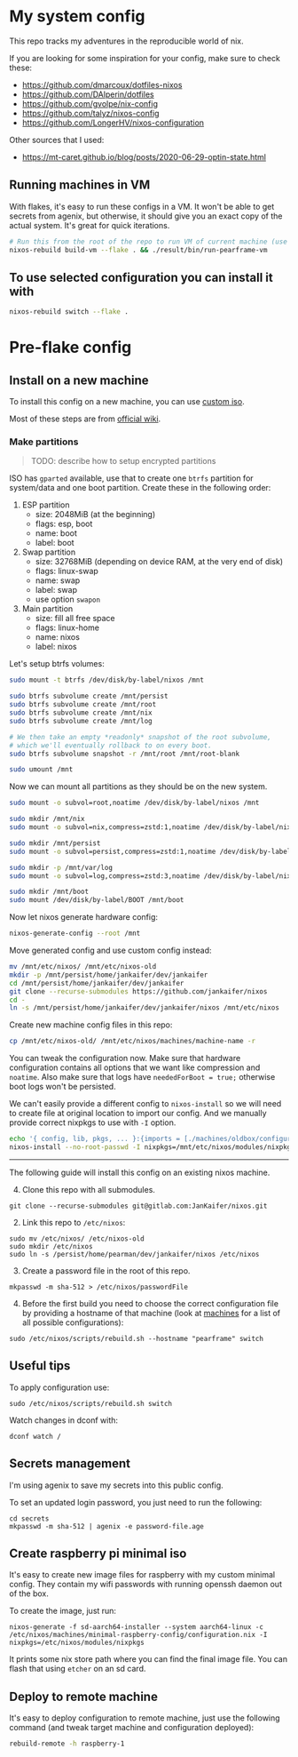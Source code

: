 # My system config

This repo tracks my adventures in the reproducible world of nix.

If you are looking for some inspiration for your config, make sure to check these:

- https://github.com/dmarcoux/dotfiles-nixos
- https://github.com/DAlperin/dotfiles
- https://github.com/gvolpe/nix-config
- https://github.com/talyz/nixos-config
- https://github.com/LongerHV/nixos-configuration

Other sources that I used:

- https://mt-caret.github.io/blog/posts/2020-06-29-optin-state.html

## Running machines in VM

With flakes, it's easy to run these configs in a VM.
It won't be able to get secrets from agenix, but otherwise, it should give you an exact copy of the actual system.
It's great for quick iterations.

```bash
# Run this from the root of the repo to run VM of current machine (use `--flake .#machine-name for different machine`)
nixos-rebuild build-vm --flake . && ./result/bin/run-pearframe-vm
```

## To use selected configuration you can install it with

```bash
nixos-rebuild switch --flake .
```

# Pre-flake config

## Install on a new machine

To install this config on a new machine, you can use [custom iso](./machines/jankaifer-iso/README.md).

Most of these steps are from [official wiki](https://nixos.org/manual/nixos/stable/index.html#sec-installation-manual).

### Make partitions

> TODO: describe how to setup encrypted partitions

ISO has `gparted` available, use that to create one `btrfs` partition for system/data and one boot partition. Create these in the following order:

1. ESP partition
   - size: 2048MiB (at the beginning)
   - flags: esp, boot
   - name: boot
   - label: boot
2. Swap partition
   - size: 32768MiB (depending on device RAM, at the very end of disk)
   - flags: linux-swap
   - name: swap
   - label: swap
   - use option `swapon`
3. Main partition
   - size: fill all free space
   - flags: linux-home
   - name: nixos
   - label: nixos

Let's setup btrfs volumes:

```bash
sudo mount -t btrfs /dev/disk/by-label/nixos /mnt

sudo btrfs subvolume create /mnt/persist
sudo btrfs subvolume create /mnt/root
sudo btrfs subvolume create /mnt/nix
sudo btrfs subvolume create /mnt/log

# We then take an empty *readonly* snapshot of the root subvolume,
# which we'll eventually rollback to on every boot.
sudo btrfs subvolume snapshot -r /mnt/root /mnt/root-blank

sudo umount /mnt
```

Now we can mount all partitions as they should be on the new system.

```bash
sudo mount -o subvol=root,noatime /dev/disk/by-label/nixos /mnt

sudo mkdir /mnt/nix
sudo mount -o subvol=nix,compress=zstd:1,noatime /dev/disk/by-label/nixos /mnt/nix

sudo mkdir /mnt/persist
sudo mount -o subvol=persist,compress=zstd:1,noatime /dev/disk/by-label/nixos /mnt/persist

sudo mkdir -p /mnt/var/log
sudo mount -o subvol=log,compress=zstd:3,noatime /dev/disk/by-label/nixos /mnt/var/log

sudo mkdir /mnt/boot
sudo mount /dev/disk/by-label/BOOT /mnt/boot
```

Now let nixos generate hardware config:

```bash
nixos-generate-config --root /mnt
```

Move generated config and use custom config instead:

```bash
mv /mnt/etc/nixos/ /mnt/etc/nixos-old
mkdir -p /mnt/persist/home/jankaifer/dev/jankaifer
cd /mnt/persist/home/jankaifer/dev/jankaifer
git clone --recurse-submodules https://github.com/jankaifer/nixos
cd -
ln -s /mnt/persist/home/jankaifer/dev/jankaifer/nixos /mnt/etc/nixos
```

Create new machine config files in this repo:

```bash
cp /mnt/etc/nixos-old/ /mnt/etc/nixos/machines/machine-name -r
```

You can tweak the configuration now. Make sure that hardware configuration contains all options that we want like compression and `noatime`. Also make sure that logs have `neededForBoot = true;` otherwise boot logs won't be persisted.

We can't easily provide a different config to `nixos-install` so we will need to create file at original location to import our config. And we manually provide correct nixpkgs to use with `-I` option.

```bash
echo '{ config, lib, pkgs, ... }:{imports = [./machines/oldbox/configuration.nix];' > /mnt/etc/nixos/configuration.nix
nixos-install --no-root-passwd -I nixpkgs=/mnt/etc/nixos/modules/nixpkgs
```

---

The following guide will install this config on an existing nixos machine.

4. Clone this repo with all submodules.

```
git clone --recurse-submodules git@gitlab.com:JanKaifer/nixos.git
```

2. Link this repo to `/etc/nixos`:

```
sudo mv /etc/nixos/ /etc/nixos-old
sudo mkdir /etc/nixos
sudo ln -s /persist/home/pearman/dev/jankaifer/nixos /etc/nixos
```

3. Create a password file in the root of this repo.

```
mkpasswd -m sha-512 > /etc/nixos/passwordFile
```

4. Before the first build you need to choose the correct configuration file by providing a hostname of that machine (look at [machines](./machines) for a list of all possible configurations):

```
sudo /etc/nixos/scripts/rebuild.sh --hostname "pearframe" switch
```

## Useful tips

To apply configuration use:

```
sudo /etc/nixos/scripts/rebuild.sh switch
```

Watch changes in dconf with:

```
dconf watch /
```

## Secrets management

I'm using agenix to save my secrets into this public config.

To set an updated login password, you just need to run the following:

```
cd secrets
mkpasswd -m sha-512 | agenix -e password-file.age
```

## Create raspberry pi minimal iso

It's easy to create new image files for raspberry with my custom minimal config. They contain my wifi passwords with running openssh daemon out of the box.

To create the image, just run:

```
nixos-generate -f sd-aarch64-installer --system aarch64-linux -c /etc/nixos/machines/minimal-raspberry-config/configuration.nix -I nixpkgs=/etc/nixos/modules/nixpkgs
```

It prints some nix store path where you can find the final image file. You can flash that using `etcher` on an sd card.

## Deploy to remote machine

It's easy to deploy configuration to remote machine, just use the following command (and tweak target machine and configuration deployed):

```bash
rebuild-remote -h raspberry-1
```
